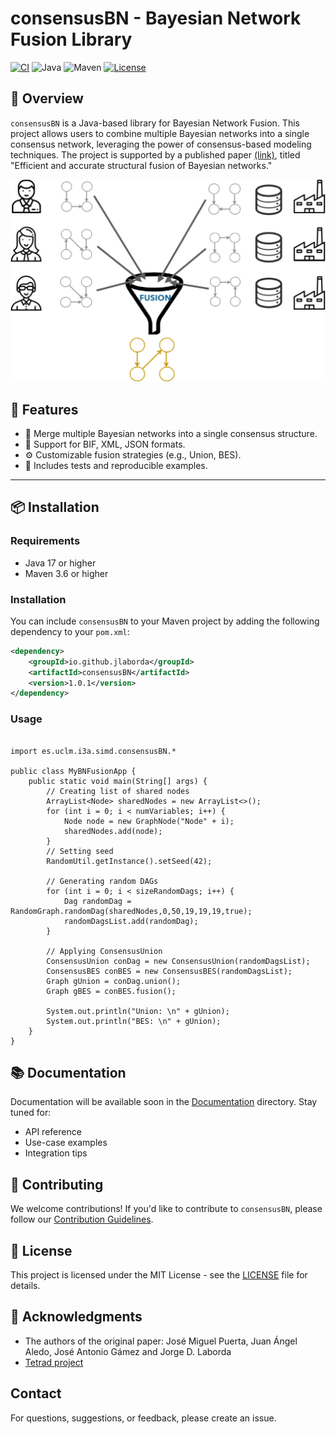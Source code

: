 # consensusBN - Bayesian Network Fusion Library

[![CI](https://github.com/UCLM-SIMD/consensusBN/actions/workflows/ci.yml/badge.svg)](https://github.com/UCLM-SIMD/consensusBN/actions/workflows/ci.yml)
![Java](https://img.shields.io/badge/Java-17%2B-blue)
![Maven](https://img.shields.io/badge/Maven-3.6%2B-orange)
[![License](https://img.shields.io/badge/license-MIT-green)](LICENSE)

## 🧠 Overview

`consensusBN` is a Java-based library for Bayesian Network Fusion. This project allows users to combine multiple Bayesian networks into a single consensus network, leveraging the power of consensus-based modeling techniques. The project is supported by a published paper [(link)](https://www.sciencedirect.com/science/article/abs/pii/S156625352030364X), titled "Efficient and accurate structural fusion of Bayesian networks."

![Bayesian Network Fusion](assets/bn_fusion.jpg)

## 🚀 Features

- 🔀 Merge multiple Bayesian networks into a single consensus structure.
- 📄 Support for BIF, XML, JSON formats.
- ⚙️ Customizable fusion strategies (e.g., Union, BES).
- 🧪 Includes tests and reproducible examples.

---

## 📦 Installation

### Requirements

- Java 17 or higher
- Maven 3.6 or higher

### Installation
You can include `consensusBN` to your Maven project by adding the following dependency to your `pom.xml`:
```xml
<dependency>
    <groupId>io.github.jlaborda</groupId>
    <artifactId>consensusBN</artifactId>
    <version>1.0.1</version>
</dependency>
```

### Usage
```

import es.uclm.i3a.simd.consensusBN.*

public class MyBNFusionApp {
    public static void main(String[] args) {
        // Creating list of shared nodes
        ArrayList<Node> sharedNodes = new ArrayList<>();
        for (int i = 0; i < numVariables; i++) {
            Node node = new GraphNode("Node" + i);
            sharedNodes.add(node);
        }
        // Setting seed
        RandomUtil.getInstance().setSeed(42);

        // Generating random DAGs
        for (int i = 0; i < sizeRandomDags; i++) {
            Dag randomDag = RandomGraph.randomDag(sharedNodes,0,50,19,19,19,true);
            randomDagsList.add(randomDag);
        }
        
        // Applying ConsensusUnion
        ConsensusUnion conDag = new ConsensusUnion(randomDagsList);
        ConsensusBES conBES = new ConsensusBES(randomDagsList);
        Graph gUnion = conDag.union();
        Graph gBES = conBES.fusion();

        System.out.println("Union: \n" + gUnion);
        System.out.println("BES: \n" + gUnion);
    }
}
```

## 📚  Documentation

Documentation will be available soon in the [Documentation](docs/) directory.
Stay tuned for:
- API reference
- Use-case examples
- Integration tips

## 🤝 Contributing

We welcome contributions! If you'd like to contribute to `consensusBN`, please follow our [Contribution Guidelines](CONTRIBUTING.md).

## 📝 License

This project is licensed under the MIT License - see the [LICENSE](LICENSE) file for details.

## 🙌 Acknowledgments

- The authors of the original paper: José Miguel Puerta, Juan Ángel Aledo, José Antonio Gámez and Jorge D. Laborda
- [Tetrad project](www.phil.cmu.edu/tetrad)  

## Contact

For questions, suggestions, or feedback, please create an issue.

